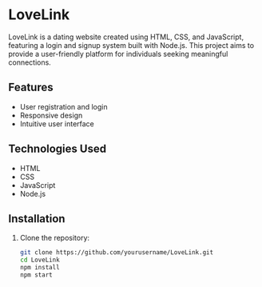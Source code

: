 # LoveLink

LoveLink is a dating website created using HTML, CSS, and JavaScript, featuring a login and signup system built with Node.js. This project aims to provide a user-friendly platform for individuals seeking meaningful connections.

## Features

- User registration and login
- Responsive design
- Intuitive user interface

## Technologies Used

- HTML
- CSS
- JavaScript
- Node.js

## Installation

1. Clone the repository:
   ```bash
   git clone https://github.com/yourusername/LoveLink.git
   cd LoveLink
   npm install
   npm start
   
